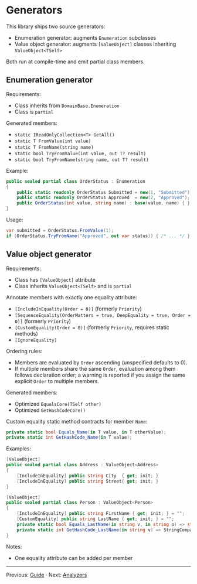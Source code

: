 # Generators

This library ships two source generators:

- Enumeration generator: augments `Enumeration` subclasses
- Value object generator: augments `[ValueObject]` classes inheriting `ValueObject<TSelf>`

Both run at compile-time and emit partial class members.

## Enumeration generator

Requirements:

- Class inherits from `DomainBase.Enumeration`
- Class is `partial`

Generated members:

- `static IReadOnlyCollection<T> GetAll()`
- `static T FromValue(int value)`
- `static T FromName(string name)`
- `static bool TryFromValue(int value, out T? result)`
- `static bool TryFromName(string name, out T? result)`

Example:

```csharp
public sealed partial class OrderStatus : Enumeration
{
    public static readonly OrderStatus Submitted = new(1, "Submitted");
    public static readonly OrderStatus Approved  = new(2, "Approved");
    public OrderStatus(int value, string name) : base(value, name) { }
}
```

Usage:

```csharp
var submitted = OrderStatus.FromValue(1);
if (OrderStatus.TryFromName("Approved", out var status)) { /* ... */ }
```

## Value object generator

Requirements:

- Class has `[ValueObject]` attribute
- Class inherits `ValueObject<TSelf>` and is `partial`

Annotate members with exactly one equality attribute:

- `[IncludeInEquality(Order = 0)]` (formerly `Priority`)
- `[SequenceEquality(OrderMatters = true, DeepEquality = true, Order = 0)]` (formerly `Priority`)
- `[CustomEquality(Order = 0)]` (formerly `Priority`, requires static methods)
- `[IgnoreEquality]`

Ordering rules:

- Members are evaluated by `Order` ascending (unspecified defaults to 0).
- If multiple members share the same `Order`, evaluation among them follows declaration order; a warning is reported if you assign the same explicit `Order` to multiple members.

Generated members:

- Optimized `EqualsCore(TSelf other)`
- Optimized `GetHashCodeCore()`

Custom equality static method contracts for member `Name`:

```csharp
private static bool Equals_Name(in T value, in T otherValue);
private static int GetHashCode_Name(in T value);
```

Examples:

```csharp
[ValueObject]
public sealed partial class Address : ValueObject<Address>
{
    [IncludeInEquality] public string City  { get; init; }
    [IncludeInEquality] public string Street{ get; init; }
}

[ValueObject]
public sealed partial class Person : ValueObject<Person>
{
    [IncludeInEquality] public string FirstName { get; init; } = "";
    [CustomEquality] public string LastName { get; init; } = "";
    private static bool Equals_LastName(in string v, in string o) => string.Equals(v, o, StringComparison.OrdinalIgnoreCase);
    private static int GetHashCode_LastName(in string v) => StringComparer.OrdinalIgnoreCase.GetHashCode(v);
}
```

Notes:

- One equality attribute can be added per member

---

Previous: [Guide](guide.md) · Next: [Analyzers](analyzers.md)

